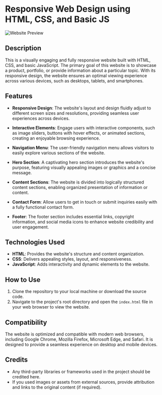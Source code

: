 # Responsive Web Design using HTML, CSS, and Basic JS

![Website Preview](preview.png)

## Description

This is a visually engaging and fully responsive website built with HTML, CSS, and basic JavaScript. The primary goal of this website is to showcase a product, portfolio, or provide information about a particular topic. With its responsive design, the website ensures an optimal viewing experience across various devices, such as desktops, tablets, and smartphones.

## Features

- **Responsive Design**: The website's layout and design fluidly adjust to different screen sizes and resolutions, providing seamless user experiences across devices.

- **Interactive Elements**: Engage users with interactive components, such as image sliders, buttons with hover effects, or animated sections, creating an enjoyable browsing experience.

- **Navigation Menu**: The user-friendly navigation menu allows visitors to easily explore various sections of the website.

- **Hero Section**: A captivating hero section introduces the website's purpose, featuring visually appealing images or graphics and a concise message.

- **Content Sections**: The website is divided into logically structured content sections, enabling organized presentation of information or content.

- **Contact Form**: Allow users to get in touch or submit inquiries easily with a fully functional contact form.

- **Footer**: The footer section includes essential links, copyright information, and social media icons to enhance website credibility and user engagement.

## Technologies Used

- **HTML**: Provides the website's structure and content organization.
- **CSS**: Delivers appealing styles, layout, and responsiveness.
- **JavaScript**: Adds interactivity and dynamic elements to the website.

## How to Use

1. Clone the repository to your local machine or download the source code.
2. Navigate to the project's root directory and open the `index.html` file in your web browser to view the website.

## Compatibility

The website is optimized and compatible with modern web browsers, including Google Chrome, Mozilla Firefox, Microsoft Edge, and Safari. It is designed to provide a seamless experience on desktop and mobile devices.

## Credits

- Any third-party libraries or frameworks used in the project should be credited here.
- If you used images or assets from external sources, provide attribution and links to the original content (if required).
